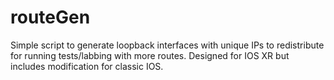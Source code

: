 # routeGen
Simple script to generate loopback interfaces with unique IPs to redistribute for running tests/labbing with more routes.  Designed for IOS XR but includes modification for classic IOS.
